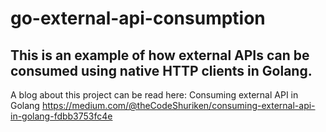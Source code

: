 # go-external-api-consumption
## This is an example of how external APIs can be consumed using native HTTP clients in Golang.
A blog about this project can be read here:
Consuming external API in Golang https://medium.com/@theCodeShuriken/consuming-external-api-in-golang-fdbb3753fc4e

